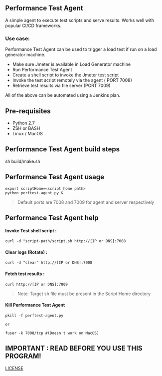 
## Performance Test Agent
A simple agent to execute test scripts and serve results. Works well with popular CI/CD frameworks.

### Use case:
Performance Test Agent can be used to trigger a load test if run on a load generator machine.

- Make sure Jmeter is available in Load Generator machine
- Run Performance Test Agent
- Create a shell script to invoke the Jmeter test script
- Invoke the test script remotely via the agent ( PORT 7008) 
- Retrieve test results via file server (PORT 7009)

All of the above can be automated using a Jenkins plan.



## Pre-requisites
- Python 2.7
- ZSH or BASH
- Linux / MacOS

## Performance Test Agent build steps
sh build/make.sh


## Performance Test Agent usage

```shell
export scriptHome=<script home path>
python perftest-agent.py &
```

>Default ports are 7008 and 7009 for agent and server respectively


## Performance Test Agent help

#### Invoke Test shell script : 
```shell
curl -d "script-path/script.sh http://[IP or DNS]:7008
```
#### Clear logs (Rotate) : 
```shell
curl -d "clear" http://[IP or DNS]:7008
```
#### Fetch test results : 
```shell
curl http://[IP or DNS]:7009
```
> Note: Target sh file must be present in the Script Home directory

#### Kill Performance Test Agent 
```shell
pkill -f perftest-agent.py

or 

fuser -k 7008/tcp #(Doesn't work on MacOS)

```

## IMPORTANT : READ BEFORE YOU USE THIS PROGRAM!

[LICENSE](./LICENSE)





